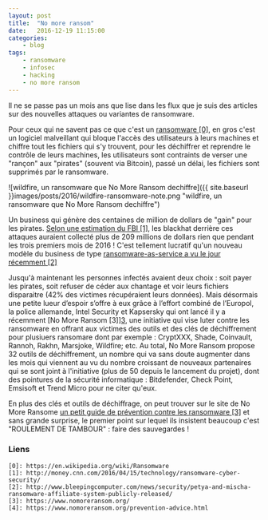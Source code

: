 ```yaml
---
layout: post
title:  "No more ransom"
date:   2016-12-19 11:15:00
categories:
    - blog
tags:
    - ransomware
    - infosec
    - hacking
    - no more ransom
---
```


Il ne se passe pas un mois ans que lise dans les flux que je suis des articles
sur des nouvelles attaques ou variantes de ransomware. 

Pour ceux qui ne savent pas ce que c'est un [ransomware \[0\]][0], en gros c'est un
logiciel malveillant qui bloque l'accès des utilisateurs à leurs machines et
chiffre tout les fichiers qui s'y trouvent, pour les déchiffrer et reprendre le
contrôle de leurs machines, les utilisateurs sont contraints de verser une
"rançon" aux "pirates" (souvent via Bitcoin), passé un délai, les fichiers sont
supprimés par le ransomware.

![wildfire, un ransomware que No More Ransom dechiffre]({{ site.baseurl }}images/posts/2016/wildfire-ransomware-note.png "wildfire, un ransomware que No More Ransom dechiffre")

Un business qui génère des centaines de million de dollars de "gain" pour les pirates. [Selon une estimation du FBI \[1\]][1], les blackhat derrière ces attaques auraient collecté plus de 209 millions de dollars rien que pendant les trois premiers mois de 2016 ! C'est tellement lucratif qu'un nouveau modèle du business de type [ransomware-as-service a vu le jour récemment \[2\]][2]

Jusqu'à maintenant les personnes infectés avaient deux choix : soit payer les
pirates, soit refuser de céder aux chantage et voir leurs fichiers disparaitre
(42% des victimes récupéraient leurs données). Mais désormais une petite lueur d’espoir s’offre à eux grâce à l’effort combiné de l’Europol, la police allemande, Intel Security et Kapsersky qui ont lancé il y a récemment [No More Ransom \[3]][3], une initiative qui vise 
luter contre les ransomware en offrant aux victimes des outils et des clés de
déchiffrement pour plusiuers ransomare dont par exemple : CryptXXX, Shade,
    Coinvault, Rannoh, Rakhn, Marsjoke, Wildfire; etc. Au total, No More Ransom
propose 32 outils de déchiffrement, un nombre qui va sans doute augmenter dans
les mois qui viennent au vu du nombre croissant de nouveaux partenaires qui se
sont joint à l'initiative (plus de 50 depuis le lancement du projet), dont des pointures
de la sécurité informatique : Bitdefender, Check Point, Emsisoft et Trend Micro
pour ne citer qu'eux.

En plus des clés et outils de déchiffrage, on peut trouver sur le site de No
More Ransome [un petit guide de prévention contre les ransomware \[3\]][3] et sans grande
surprise, le premier point sur lequel ils insistent beaucoup c'est "ROULEMENT DE
TAMBOUR" : faire des sauvegardes !

### Liens

~~~
[0]: https://en.wikipedia.org/wiki/Ransomware
[1]: http://money.cnn.com/2016/04/15/technology/ransomware-cyber-security/
[2]: http://www.bleepingcomputer.com/news/security/petya-and-mischa-ransomware-affiliate-system-publicly-released/
[3]: https://www.nomoreransom.org/
[4]: https://www.nomoreransom.org/prevention-advice.html
~~~

[0]: https://en.wikipedia.org/wiki/Ransomware
[1]: http://money.cnn.com/2016/04/15/technology/ransomware-cyber-security/
[2]: http://www.bleepingcomputer.com/news/security/petya-and-mischa-ransomware-affiliate-system-publicly-released/
[3]: https://www.nomoreransom.org/
[4]: https://www.nomoreransom.org/prevention-advice.html



